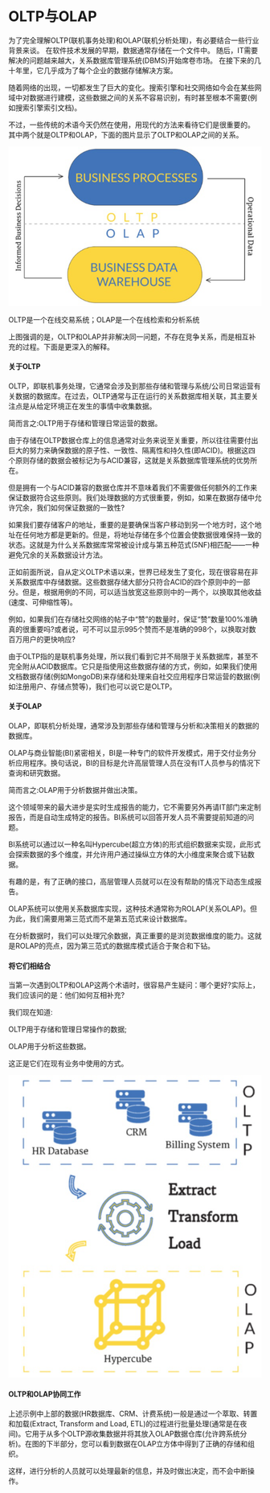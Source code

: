 # OLTP与OLAP

为了完全理解OLTP(联机事务处理)和OLAP(联机分析处理)，有必要结合一些行业背景来谈。
在软件技术发展的早期，数据通常存储在一个文件中。
随后，IT需要解决的问题越来越大，关系数据库管理系统(DBMS)开始席卷市场。
在接下来的几十年里，它几乎成为了每个企业的数据存储解决方案。


随着网络的出现，一切都发生了巨大的变化。搜索引擎和社交网络如今会在某些网域中对数据进行建模，这些数据之间的关系不容易识别，有时甚至根本不需要(例如搜索引擎索引文档)。

不过，一些传统的术语今天仍然在使用，用现代的方法来看待它们是很重要的。
其中两个就是OLTP和OLAP，下面的图片显示了OLTP和OLAP之间的关系。

![OLTP和OLAP](../image/c6/mysql-1.png)

OLTP是一个在线交易系统；OLAP是一个在线检索和分析系统

上图强调的是，OLTP和OLAP并非解决同一问题，不存在竞争关系，而是相互补充的过程。下面是更深入的解释。

#### 关于OLTP

OLTP，即联机事务处理，它通常会涉及到那些存储和管理与系统/公司日常运营有关数据的数据库。在过去，OLTP通常与正在运行的关系数据库相关联，其主要关注点是从给定环境正在发生的事情中收集数据。

简而言之:OLTP用于存储和管理日常运营的数据。

由于存储在OLTP数据仓库上的信息通常对业务来说至关重要，所以往往需要付出巨大的努力来确保数据的原子性、一致性、隔离性和持久性(即ACID)。根据这四个原则存储的数据会被标记为与ACID兼容，这就是关系数据库管理系统的优势所在。

但是拥有一个与ACID兼容的数据仓库并不意味着我们不需要做任何额外的工作来保证数据符合这些原则。我们处理数据的方式很重要，例如，如果在数据存储中允许冗余，我们如何保证数据的一致性?

如果我们要存储客户的地址，重要的是要确保当客户移动到另一个地方时，这个地址在任何地方都是更新的。但是，将地址存储在多个位置会使数据很难保持一致的状态。这就是为什么关系数据库常常被设计成与第五种范式(5NF)相匹配——一种避免冗余的关系数据设计方法。

正如前面所说，自从定义OLTP术语以来，世界已经发生了变化，现在很容易在非关系数据库中存储数据。这些数据存储大部分只符合ACID的四个原则中的一部分。但是，根据用例的不同，可以适当放宽这些原则中的一两个，以换取其他收益(速度、可伸缩性等)。

例如，如果我们在存储社交网络的帖子中“赞”的数量时，保证“赞”数量100%准确真的很重要吗?或者说，可不可以显示995个赞而不是准确的998个，以换取对数百万用户的更快响应?

由于OLTP指的是联机事务处理，所以我们看到它并不局限于关系数据库，甚至不完全附从ACID数据库。它只是指使用这些数据存储的方式，例如，如果我们使用文档数据存储(例如MongoDB)来存储和处理来自社交应用程序日常运营的数据(例如注册用户、存储点赞等)，我们也可以说它是OLTP。

#### 关于OLAP

OLAP，即联机分析处理，通常涉及到那些存储和管理与分析和决策相关的数据的数据库。

OLAP与商业智能(BI)紧密相关，BI是一种专门的软件开发模式，用于交付业务分析应用程序。换句话说，BI的目标是允许高层管理人员在没有IT人员参与的情况下查询和研究数据。

简而言之:OLAP用于分析数据并做出决策。

这个领域带来的最大进步是实时生成报告的能力，它不需要另外再请IT部门来定制报告，而是自动生成特定的报告。BI系统可以回答开发人员不需要提前知道的问题。

BI系统可以通过以一种名叫Hypercube(超立方体)的形式组织数据来实现，此形式会探索数据的多个维度，并允许用户通过操纵立方体的大小维度来聚合或下钻数据。

有趣的是，有了正确的接口，高层管理人员就可以在没有帮助的情况下动态生成报告。

OLAP系统可以使用关系数据库实现，这种技术通常称为ROLAP(关系OLAP)。但为此，我们需要用第三范式而不是第五范式来设计数据库。

在分析数据时，我们可以处理冗余数据，真正重要的是浏览数据维度的能力。这就是ROLAP的亮点，因为第三范式的数据库模式适合于聚合和下钻。

#### 将它们相结合

当第一次遇到OLTP和OLAP这两个术语时，很容易产生疑问：哪个更好?实际上，我们应该问的是：他们如何互相补充?

我们现在知道:

OLTP用于存储和管理日常操作的数据;

OLAP用于分析这些数据。

这正是它们在现有业务中使用的方式。

![OLTP和OLAP](../image/c6/mysql-2.png)

#### OLTP和OLAP协同工作

上述示例中上部的数据(HR数据库、CRM、计费系统)一般是通过一个萃取、转置和加载(Extract, Transform and Load, ETL)的过程进行批量处理(通常是在夜间)。它用于从多个OLTP源收集数据并将其放入OLAP数据仓库(允许跨系统分析)。在图的下半部分，您可以看到数据在OLAP立方体中得到了正确的存储和组织。

这样，进行分析的人员就可以处理最新的信息，并及时做出决定，而不会中断操作。
